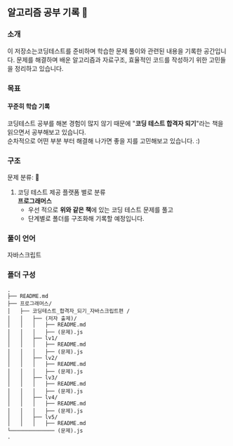 ## 알고리즘 공부 기록 🚀


### 소개
이 저장소는코딩테스트를 준비하며 학습한 문제 풀이와 관련된 내용을 기록한 공간입니다.
문제를 해결하며 배운 알고리즘과 자료구조, 효율적인 코드를 작성하기 위한 고민들을 정리하고 있습니다.

### 목표
#### **꾸준히 학습 기록** <br/>
코딩테스트 공부를 해본 경험이 많지 않기 때문에 "**코딩 테스트 합격자 되기**"라는 책을 읽으면서 공부해보고 있습니다.<br/>
순차적으로 어떤 부분 부터 해결해 나가면 좋을 지를 고민해보고 있습니다. :)


### 구조
문제 분류: 
1. 코딩 테스트 제공 플랫폼 별로 분류<br/>
  **프로그래머스**
   - 우선 적으로 **위와 같은 책**에 있는 코딩 테스트 문제를 풀고
   - 단계별로 폴더를 구조화해 기록할 예정입니다.


### 풀이 언어
자바스크립트


### 폴더 구성
```plaintext
.
├── README.md
├── 프로그래머스/
│   ├── 코딩테스트_합격자_되기_자바스크립트편 /
│   │   ├── (저자 출제)/
│   │   │   ├── README.md
│   │   │   ├── (문제).js
│   │   ├── lv1/
│   │   │   ├── README.md
│   │   │   ├── (문제).js
│   │   ├── lv2/
│   │   │   ├── README.md
│   │   │   ├── (문제).js
│   │   ├── lv3/
│   │   │   ├── README.md
│   │   │   ├── (문제).js
│   │   ├── lv4/
│   │   │   ├── README.md
│   │   │   ├── (문제).js
│   │   ├── lv5/
│   │   │   ├── README.md
└────────────── (문제).js
.
```


